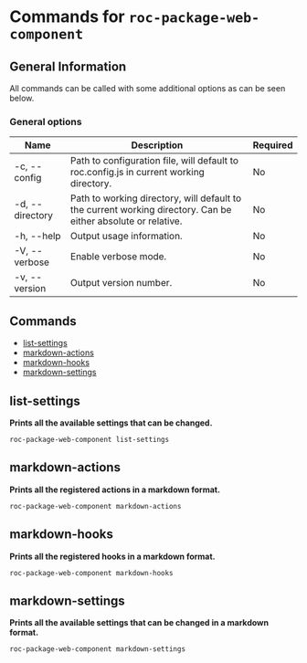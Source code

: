 # Commands for `roc-package-web-component`

## General Information
All commands can be called with some additional options as can be seen below.

### General options

| Name            | Description                                                                                                   | Required |
| --------------- | ------------------------------------------------------------------------------------------------------------- | -------- |
| -c, --config    | Path to configuration file, will default to roc.config.js in current working directory.                       | No       |
| -d, --directory | Path to working directory, will default to the current working directory. Can be either absolute or relative. | No       |
| -h, --help      | Output usage information.                                                                                     | No       |
| -V, --verbose   | Enable verbose mode.                                                                                          | No       |
| -v, --version   | Output version number.                                                                                        | No       |

## Commands
* [list-settings](#list-settings)
* [markdown-actions](#markdown-actions)
* [markdown-hooks](#markdown-hooks)
* [markdown-settings](#markdown-settings)

## list-settings
__Prints all the available settings that can be changed.__

```
roc-package-web-component list-settings
```

## markdown-actions
__Prints all the registered actions in a markdown format.__

```
roc-package-web-component markdown-actions
```

## markdown-hooks
__Prints all the registered hooks in a markdown format.__

```
roc-package-web-component markdown-hooks
```

## markdown-settings
__Prints all the available settings that can be changed in a markdown format.__

```
roc-package-web-component markdown-settings
```
